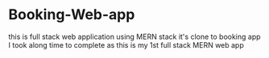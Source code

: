 # Booking-Web-app
this is full stack web application using MERN stack
it's clone to booking app I took along time to complete as this is my 1st full stack MERN web app 
